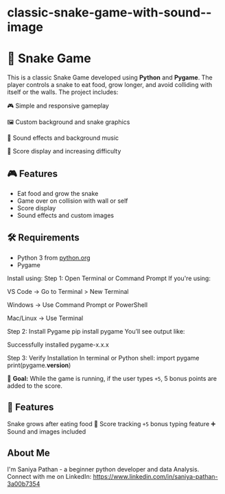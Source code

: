 # classic-snake-game-with-sound--image 
# 🐍 Snake Game
This is a classic Snake Game developed using **Python** and **Pygame**. The player controls a snake to eat food, grow longer, and avoid colliding with itself or the walls. The project includes:

🎮 Simple and responsive gameplay

🖼️ Custom background and snake graphics

🎵 Sound effects and background music

💾 Score display and increasing difficulty

## 🎮 Features
- Eat food and grow the snake
- Game over on collision with wall or self
- Score display
- Sound effects and custom images

## 🛠️ Requirements
- Python 3 from [python.org](https://www.python.org/)
- Pygame

Install using:
Step 1: Open Terminal or Command Prompt
If you're using:

VS Code → Go to Terminal > New Terminal

Windows → Use Command Prompt or PowerShell

Mac/Linux → Use Terminal

Step 2: Install Pygame
pip install pygame
You’ll see output like:

Successfully installed pygame-x.x.x

Step 3: Verify Installation
In terminal or Python shell:
import pygame
print(pygame.__version__)

🎯 **Goal:** While the game is running, if the user types `+5`, 5 bonus points are added to the score.

## 🚀 Features
 Snake grows after eating food 🍎
 Score tracking
`+5` bonus typing feature ➕
 Sound and images included

## About Me
I'm Saniya Pathan - a beginner python developer and data Analysis.
Connect with me on LinkedIn: 
https://www.linkedin.com/in/saniya-pathan-3a00b7354
